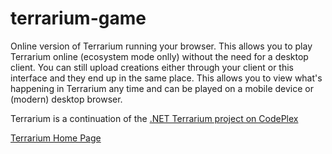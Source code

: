 terrarium-game
==============

Online version of Terrarium running your browser. This allows you to play Terrarium online (ecosystem mode onlly) without the need for a desktop client. You can still upload creations either through your client or this interface and they end up in the same place. This allows you to view what's happening in Terrarium any time and can be played on a mobile device or (modern) desktop browser.

Terrarium is a continuation of the [.NET Terrarium project on CodePlex](https://terrarium2.codeplex.com/)

[Terrarium Home Page](http://terrarium.azurewebsites.net/)
